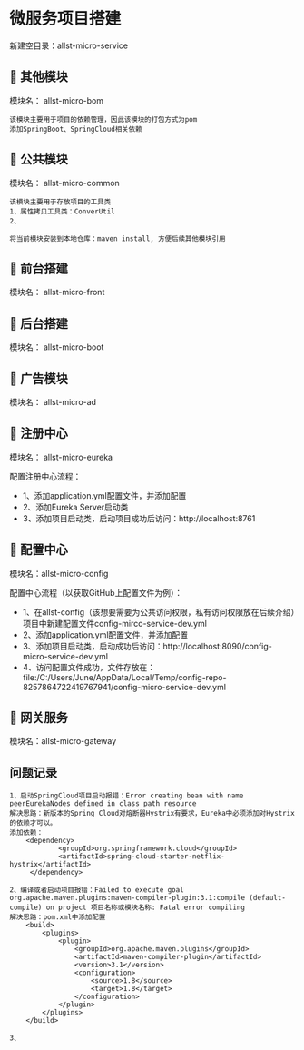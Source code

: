 # 微服务项目搭建
新建空目录：allst-micro-service

## 🍌 其他模块
模块名： allst-micro-bom
```text
该模块主要用于项目的依赖管理，因此该模块的打包方式为pom
添加SpringBoot、SpringCloud相关依赖

```
## 🍓 公共模块
模块名： allst-micro-common
```text
该模块主要用于存放项目的工具类
1、属性拷贝工具类：ConverUtil
2、

将当前模块安装到本地仓库：maven install, 方便后续其他模块引用
```

## 🍎 前台搭建
模块名： allst-micro-front

## 🍋 后台搭建
模块名： allst-micro-boot

## 🥥 广告模块
模块名： allst-micro-ad

## 🍑 注册中心
模块名： allst-micro-eureka

配置注册中心流程：
+ 1、添加application.yml配置文件，并添加配置
+ 2、添加Eureka Server启动类
+ 3、添加项目启动类，启动项目成功后访问：http://localhost:8761


## 🍉 配置中心
模块名：allst-micro-config

配置中心流程（以获取GitHub上配置文件为例）：
- 1、在allst-config（该想要需要为公共访问权限，私有访问权限放在后续介绍）项目中新建配置文件config-mirco-service-dev.yml
- 2、添加application.yml配置文件，并添加配置
- 3、添加项目启动类，启动成功后访问：http://localhost:8090/config-micro-service-dev.yml
- 4、访问配置文件成功，文件存放在：file:/C:/Users/June/AppData/Local/Temp/config-repo-8257864722419767941/config-micro-service-dev.yml

## 🍒 网关服务
模块名：allst-micro-gateway


## 问题记录
```text
1、启动SpringCloud项目启动报错：Error creating bean with name peerEurekaNodes defined in class path resource
解决思路：新版本的Spring Cloud对熔断器Hystrix有要求，Eureka中必须添加对Hystrix的依赖才可以。
添加依赖：
    <dependency>
            <groupId>org.springframework.cloud</groupId>
            <artifactId>spring-cloud-starter-netflix-hystrix</artifactId>
     </dependency>

2、编译或者启动项目报错：Failed to execute goal org.apache.maven.plugins:maven-compiler-plugin:3.1:compile (default-compile) on project 项目名称或模块名称: Fatal error compiling
解决思路：pom.xml中添加配置
    <build>
        <plugins>
            <plugin>
                <groupId>org.apache.maven.plugins</groupId>
                <artifactId>maven-compiler-plugin</artifactId>
                <version>3.1</version>
                <configuration>
                    <source>1.8</source>
                    <target>1.8</target>
                </configuration>
            </plugin>
        </plugins>
    </build>

3、
```